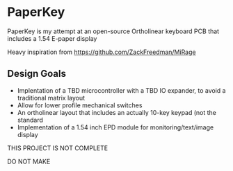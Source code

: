 # PaperKey
PaperKey is my attempt at an open-source Ortholinear keyboard PCB that includes a 1.54 E-paper display

Heavy inspiration from https://github.com/ZackFreedman/MiRage

Design Goals
------------
- Implentation of a TBD microcontroller with a TBD IO expander, to avoid a traditional matrix layout
- Allow for lower profile mechanical switches
- An ortholinear layout that includes an actually 10-key keypad (not the standard 
- Implementation of a 1.54 inch EPD module for monitoring/text/image display 


THIS PROJECT IS NOT COMPLETE

DO NOT MAKE


